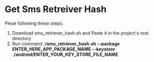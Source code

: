 # Get Sms Retreiver Hash

Pleae following these steps:

1. Download sms_retriever_hash.sh and Paste it in the project's root directory
2. Run command **./sms_retriever_hash.sh --package ENTER_HERE_APP_PACKAGE_NAME --keystore ./android/ENTER_YOUR_KEY_STORE_FILE_NAME**
